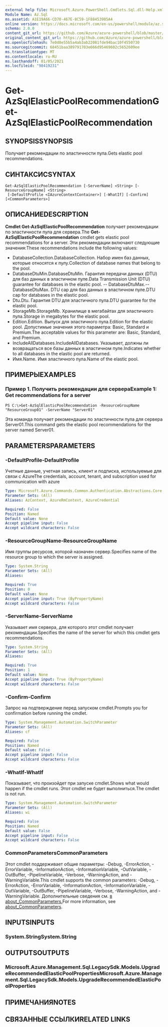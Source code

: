 ```yaml
---
external help file: Microsoft.Azure.PowerShell.Cmdlets.Sql.dll-Help.xml
Module Name: Az.Sql
ms.assetid: A1E19A66-CD70-467E-8C59-1F88453905A4
online version: https://docs.microsoft.com/en-us/powershell/module/az.sql/get-azsqlelasticpoolrecommendation
schema: 2.0.0
content_git_url: https://github.com/Azure/azure-powershell/blob/master/src/Sql/Sql/help/Get-AzSqlElasticPoolRecommendation.md
original_content_git_url: https://github.com/Azure/azure-powershell/blob/master/src/Sql/Sql/help/Get-AzSqlElasticPoolRecommendation.md
ms.openlocfilehash: 7e0d8e55b5a4ab3ab22081fde94bac10f4550730
ms.sourcegitcommit: 68451baa389791703e666d95469602c5652609ee
ms.translationtype: MT
ms.contentlocale: ru-RU
ms.lasthandoff: 01/05/2021
ms.locfileid: "98419231"
---
```

# <span data-ttu-id="36f7c-101">Get-AzSqlElasticPoolRecommendation</span><span class="sxs-lookup"><span data-stu-id="36f7c-101">Get-AzSqlElasticPoolRecommendation</span></span>

## <span data-ttu-id="36f7c-102">SYNOPSIS</span><span class="sxs-lookup"><span data-stu-id="36f7c-102">SYNOPSIS</span></span>
<span data-ttu-id="36f7c-103">Получает рекомендации по эластичности пула.</span><span class="sxs-lookup"><span data-stu-id="36f7c-103">Gets elastic pool recommendations.</span></span>

## <span data-ttu-id="36f7c-104">СИНТАКСИС</span><span class="sxs-lookup"><span data-stu-id="36f7c-104">SYNTAX</span></span>

```
Get-AzSqlElasticPoolRecommendation [-ServerName] <String> [-ResourceGroupName] <String>
 [-DefaultProfile <IAzureContextContainer>] [-WhatIf] [-Confirm] [<CommonParameters>]
```

## <span data-ttu-id="36f7c-105">ОПИСАНИЕ</span><span class="sxs-lookup"><span data-stu-id="36f7c-105">DESCRIPTION</span></span>
<span data-ttu-id="36f7c-106">**Cmdlet Get-AzSqlElasticPoolRecommendation** получает рекомендации по эластичности пула для сервера.</span><span class="sxs-lookup"><span data-stu-id="36f7c-106">The **Get-AzSqlElasticPoolRecommendation** cmdlet gets elastic pool recommendations for a server.</span></span>
<span data-ttu-id="36f7c-107">Эти рекомендации включают следующие значения:</span><span class="sxs-lookup"><span data-stu-id="36f7c-107">These recommendations include the following values:</span></span>
- <span data-ttu-id="36f7c-108">DatabaseCollection.</span><span class="sxs-lookup"><span data-stu-id="36f7c-108">DatabaseCollection.</span></span> <span data-ttu-id="36f7c-109">Набор имен баз данных, которые относятся к пулу.</span><span class="sxs-lookup"><span data-stu-id="36f7c-109">Collection of database names that belong to the pool.</span></span> 
- <span data-ttu-id="36f7c-110">DatabaseDtuMin.</span><span class="sxs-lookup"><span data-stu-id="36f7c-110">DatabaseDtuMin.</span></span> <span data-ttu-id="36f7c-111">Гарантия передачи данных (DTU) для баз данных в эластичном пуле.</span><span class="sxs-lookup"><span data-stu-id="36f7c-111">Data Transmission Unit (DTU) guarantee for databases in the elastic pool.</span></span> 
 <span data-ttu-id="36f7c-112">-- DatabaseDtuMax.</span><span class="sxs-lookup"><span data-stu-id="36f7c-112">-- DatabaseDtuMax.</span></span> <span data-ttu-id="36f7c-113">DTU cap для баз данных в эластичном пуле.</span><span class="sxs-lookup"><span data-stu-id="36f7c-113">DTU cap for databases in the elastic pool.</span></span> 
- <span data-ttu-id="36f7c-114">Dtu.</span><span class="sxs-lookup"><span data-stu-id="36f7c-114">Dtu.</span></span> <span data-ttu-id="36f7c-115">Гарантия DTU для эластичного пула.</span><span class="sxs-lookup"><span data-stu-id="36f7c-115">DTU guarantee for the elastic pool.</span></span> 
- <span data-ttu-id="36f7c-116">StorageMb.</span><span class="sxs-lookup"><span data-stu-id="36f7c-116">StorageMb.</span></span> <span data-ttu-id="36f7c-117">Хранилище в мегабайтах для эластичного пула.</span><span class="sxs-lookup"><span data-stu-id="36f7c-117">Storage in megabytes for the elastic pool.</span></span> 
- <span data-ttu-id="36f7c-118">Edition.</span><span class="sxs-lookup"><span data-stu-id="36f7c-118">Edition.</span></span> <span data-ttu-id="36f7c-119">Выпуск для эластичного пула.</span><span class="sxs-lookup"><span data-stu-id="36f7c-119">Edition for the elastic pool.</span></span> <span data-ttu-id="36f7c-120">Допустимые значения этого параметра: Basic, Standard и Premium.</span><span class="sxs-lookup"><span data-stu-id="36f7c-120">The acceptable values for this parameter are: Basic, Standard, and Premium.</span></span> 
- <span data-ttu-id="36f7c-121">IncludeAllDatabases.</span><span class="sxs-lookup"><span data-stu-id="36f7c-121">IncludeAllDatabases.</span></span> <span data-ttu-id="36f7c-122">Указывает, должны ли возвращаться все базы данных в эластичном пуле.</span><span class="sxs-lookup"><span data-stu-id="36f7c-122">Indicates whether to all databases in the elastic pool are returned.</span></span> 
- <span data-ttu-id="36f7c-123">Имя.</span><span class="sxs-lookup"><span data-stu-id="36f7c-123">Name.</span></span> <span data-ttu-id="36f7c-124">Имя эластичного пула.</span><span class="sxs-lookup"><span data-stu-id="36f7c-124">Name of the elastic pool.</span></span>

## <span data-ttu-id="36f7c-125">ПРИМЕРЫ</span><span class="sxs-lookup"><span data-stu-id="36f7c-125">EXAMPLES</span></span>

### <span data-ttu-id="36f7c-126">Пример 1. Получить рекомендации для сервера</span><span class="sxs-lookup"><span data-stu-id="36f7c-126">Example 1: Get recommendations for a server</span></span>
```
PS C:\>Get-AzSqlElasticPoolRecommendation -ResourceGroupName "ResourceGroup01" -ServerName "Server01"
```

<span data-ttu-id="36f7c-127">Эта команда получает рекомендации по эластичности пула для сервера Server01.</span><span class="sxs-lookup"><span data-stu-id="36f7c-127">This command gets the elastic pool recommendations for the server named Server01.</span></span>

## <span data-ttu-id="36f7c-128">PARAMETERS</span><span class="sxs-lookup"><span data-stu-id="36f7c-128">PARAMETERS</span></span>

### <span data-ttu-id="36f7c-129">-DefaultProfile</span><span class="sxs-lookup"><span data-stu-id="36f7c-129">-DefaultProfile</span></span>
<span data-ttu-id="36f7c-130">Учетные данные, учетная запись, клиент и подписка, используемые для связи с Azure</span><span class="sxs-lookup"><span data-stu-id="36f7c-130">The credentials, account, tenant, and subscription used for communication with azure</span></span>

```yaml
Type: Microsoft.Azure.Commands.Common.Authentication.Abstractions.Core.IAzureContextContainer
Parameter Sets: (All)
Aliases: AzContext, AzureRmContext, AzureCredential

Required: False
Position: Named
Default value: None
Accept pipeline input: False
Accept wildcard characters: False
```

### <span data-ttu-id="36f7c-131">-ResourceGroupName</span><span class="sxs-lookup"><span data-stu-id="36f7c-131">-ResourceGroupName</span></span>
<span data-ttu-id="36f7c-132">Имя группы ресурсов, которой назначен сервер.</span><span class="sxs-lookup"><span data-stu-id="36f7c-132">Specifies name of the resource group to which the server is assigned.</span></span>

```yaml
Type: System.String
Parameter Sets: (All)
Aliases:

Required: True
Position: 0
Default value: None
Accept pipeline input: True (ByPropertyName)
Accept wildcard characters: False
```

### <span data-ttu-id="36f7c-133">-ServerName</span><span class="sxs-lookup"><span data-stu-id="36f7c-133">-ServerName</span></span>
<span data-ttu-id="36f7c-134">Указывает имя сервера, для которого этот cmdlet получает рекомендации.</span><span class="sxs-lookup"><span data-stu-id="36f7c-134">Specifies the name of the server for which this cmdlet gets recommendations.</span></span>

```yaml
Type: System.String
Parameter Sets: (All)
Aliases:

Required: True
Position: 1
Default value: None
Accept pipeline input: True (ByPropertyName)
Accept wildcard characters: False
```

### <span data-ttu-id="36f7c-135">-Confirm</span><span class="sxs-lookup"><span data-stu-id="36f7c-135">-Confirm</span></span>
<span data-ttu-id="36f7c-136">Запрос на подтверждение перед запуском cmdlet.</span><span class="sxs-lookup"><span data-stu-id="36f7c-136">Prompts you for confirmation before running the cmdlet.</span></span>

```yaml
Type: System.Management.Automation.SwitchParameter
Parameter Sets: (All)
Aliases: cf

Required: False
Position: Named
Default value: False
Accept pipeline input: False
Accept wildcard characters: False
```

### <span data-ttu-id="36f7c-137">-WhatIf</span><span class="sxs-lookup"><span data-stu-id="36f7c-137">-WhatIf</span></span>
<span data-ttu-id="36f7c-138">Показывает, что произойдет при запуске cmdlet.</span><span class="sxs-lookup"><span data-stu-id="36f7c-138">Shows what would happen if the cmdlet runs.</span></span>
<span data-ttu-id="36f7c-139">Этот cmdlet не будет выполниться.</span><span class="sxs-lookup"><span data-stu-id="36f7c-139">The cmdlet is not run.</span></span>

```yaml
Type: System.Management.Automation.SwitchParameter
Parameter Sets: (All)
Aliases: wi

Required: False
Position: Named
Default value: False
Accept pipeline input: False
Accept wildcard characters: False
```

### <span data-ttu-id="36f7c-140">CommonParameters</span><span class="sxs-lookup"><span data-stu-id="36f7c-140">CommonParameters</span></span>
<span data-ttu-id="36f7c-141">Этот cmdlet поддерживает общие параметры: -Debug, -ErrorAction, -ErrorVariable, -InformationAction, -InformationVariable, -OutVariable, -OutBuffer, -PipelineVariable, -Verbose, -WarningAction, and -WarningVariable.</span><span class="sxs-lookup"><span data-stu-id="36f7c-141">This cmdlet supports the common parameters: -Debug, -ErrorAction, -ErrorVariable, -InformationAction, -InformationVariable, -OutVariable, -OutBuffer, -PipelineVariable, -Verbose, -WarningAction, and -WarningVariable.</span></span> <span data-ttu-id="36f7c-142">Дополнительные сведения см. [в about_CommonParameters.](http://go.microsoft.com/fwlink/?LinkID=113216)</span><span class="sxs-lookup"><span data-stu-id="36f7c-142">For more information, see [about_CommonParameters](http://go.microsoft.com/fwlink/?LinkID=113216).</span></span>

## <span data-ttu-id="36f7c-143">INPUTS</span><span class="sxs-lookup"><span data-stu-id="36f7c-143">INPUTS</span></span>

### <span data-ttu-id="36f7c-144">System.String</span><span class="sxs-lookup"><span data-stu-id="36f7c-144">System.String</span></span>

## <span data-ttu-id="36f7c-145">OUTPUTS</span><span class="sxs-lookup"><span data-stu-id="36f7c-145">OUTPUTS</span></span>

### <span data-ttu-id="36f7c-146">Microsoft.Azure.Management.Sql.LegacySdk.Models.UpgradeRecommendedElasticPoolProperties</span><span class="sxs-lookup"><span data-stu-id="36f7c-146">Microsoft.Azure.Management.Sql.LegacySdk.Models.UpgradeRecommendedElasticPoolProperties</span></span>

## <span data-ttu-id="36f7c-147">ПРИМЕЧАНИЯ</span><span class="sxs-lookup"><span data-stu-id="36f7c-147">NOTES</span></span>

## <span data-ttu-id="36f7c-148">СВЯЗАННЫЕ ССЫЛКИ</span><span class="sxs-lookup"><span data-stu-id="36f7c-148">RELATED LINKS</span></span>

